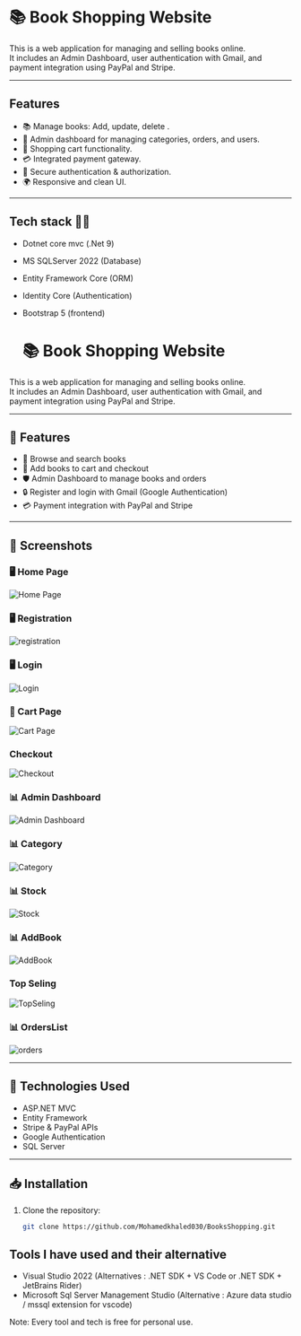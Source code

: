 
# 📚 Book Shopping Website

This is a web application for managing and selling books online.  
It includes an Admin Dashboard, user authentication with Gmail, and payment integration using PayPal and Stripe.

---

## Features
- 📚 Manage books: Add, update, delete .
- 👥 Admin dashboard for managing categories, orders, and users.
- 🛒 Shopping cart functionality.
- 💳 Integrated payment gateway.
- 🔐 Secure authentication & authorization.
- 🌍 Responsive and clean UI.

---

## Tech stack 🧑‍💻

   - Dotnet core mvc (.Net 9)
   - MS SQLServer 2022 (Database)
   - Entity Framework Core (ORM)
   - Identity Core (Authentication)
   - Bootstrap 5 (frontend)


     # 📚 Book Shopping Website

This is a web application for managing and selling books online.  
It includes an Admin Dashboard, user authentication with Gmail, and payment integration using PayPal and Stripe.

---

## 🚀 Features

- 📖 Browse and search books
- 🛒 Add books to cart and checkout
- 🛡️ Admin Dashboard to manage books and orders
- 🔒 Register and login with Gmail (Google Authentication)
- 💳 Payment integration with PayPal and Stripe

---

## 📸 Screenshots

### 🖥️ Home Page
![Home Page](screenshots/1.png)

### 🖥 Registration
![registration](./screenshots/2.jpg)
### 🖥 Login
![Login](./screenshots/3.jpg)

### 🛒 Cart Page
![Cart Page](screenshots/4.png)
###  Checkout
![Checkout](./screenshots/5.jpg)

### 📊 Admin Dashboard
![Admin Dashboard](screenshots/6.png)

### 📊 Category
![Category](screenshots/7.png)
### 📊 Stock
![Stock](screenshots/8.png)
### 📊 AddBook
![AddBook](screenshots/9.png)

###  Top Seling
![TopSeling](screenshots/10.jpg)
### 📊 OrdersList
![orders](screenshots/11.png)

---


## 🔧 Technologies Used

- ASP.NET MVC
- Entity Framework
- Stripe & PayPal APIs
- Google Authentication
- SQL Server

---

## 📥 Installation

1. Clone the repository:
   ```bash
   git clone https://github.com/Mohamedkhaled030/BooksShopping.git


## Tools I have used and their alternative

- Visual Studio 2022 (Alternatives : .NET SDK + VS Code or .NET SDK + JetBrains Rider)
- Microsoft Sql Server Management Studio (Alternative : Azure data studio / mssql extension for vscode)

Note: Every tool and tech is free for personal use. 
